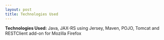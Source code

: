 ```yaml
---
layout: post
title: Technologies Used
---
```


**Technologies Used:** Java, JAX-RS using Jersey, Maven, POJO, Tomcat and RESTClient add-on for Mozilla Firefox